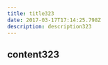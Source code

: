 ```yaml
---
title: title323
date: 2017-03-17T17:14:25.798Z
description: description323
---
```


## content323
  
